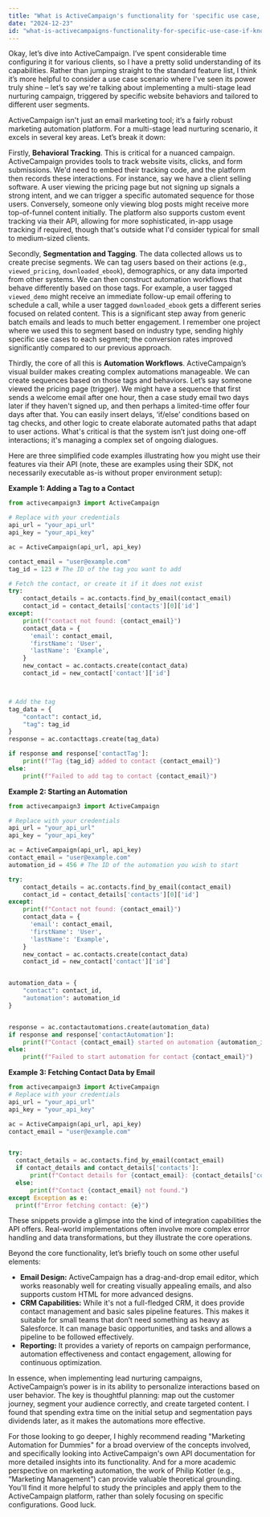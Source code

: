 ```yaml
---
title: "What is ActiveCampaign's functionality for 'specific use case, if known'?"
date: "2024-12-23"
id: "what-is-activecampaigns-functionality-for-specific-use-case-if-known"
---
```


Okay, let’s dive into ActiveCampaign. I’ve spent considerable time configuring it for various clients, so I have a pretty solid understanding of its capabilities. Rather than jumping straight to the standard feature list, I think it’s more helpful to consider a use case scenario where I've seen its power truly shine – let’s say we're talking about implementing a multi-stage lead nurturing campaign, triggered by specific website behaviors and tailored to different user segments.

ActiveCampaign isn't just an email marketing tool; it’s a fairly robust marketing automation platform. For a multi-stage lead nurturing scenario, it excels in several key areas. Let’s break it down:

Firstly, **Behavioral Tracking**. This is critical for a nuanced campaign. ActiveCampaign provides tools to track website visits, clicks, and form submissions. We'd need to embed their tracking code, and the platform then records these interactions. For instance, say we have a client selling software. A user viewing the pricing page but not signing up signals a strong intent, and we can trigger a specific automated sequence for those users. Conversely, someone only viewing blog posts might receive more top-of-funnel content initially. The platform also supports custom event tracking via their API, allowing for more sophisticated, in-app usage tracking if required, though that's outside what I'd consider typical for small to medium-sized clients.

Secondly, **Segmentation and Tagging**. The data collected allows us to create precise segments. We can tag users based on their actions (e.g., `viewed_pricing`, `downloaded_ebook`), demographics, or any data imported from other systems. We can then construct automation workflows that behave differently based on those tags. For example, a user tagged `viewed_demo` might receive an immediate follow-up email offering to schedule a call, while a user tagged `downloaded_ebook` gets a different series focused on related content. This is a significant step away from generic batch emails and leads to much better engagement. I remember one project where we used this to segment based on industry type, sending highly specific use cases to each segment; the conversion rates improved significantly compared to our previous approach.

Thirdly, the core of all this is **Automation Workflows**. ActiveCampaign’s visual builder makes creating complex automations manageable. We can create sequences based on those tags and behaviors. Let’s say someone viewed the pricing page (trigger). We might have a sequence that first sends a welcome email after one hour, then a case study email two days later if they haven't signed up, and then perhaps a limited-time offer four days after that. You can easily insert delays, ‘if/else’ conditions based on tag checks, and other logic to create elaborate automated paths that adapt to user actions. What's critical is that the system isn’t just doing one-off interactions; it's managing a complex set of ongoing dialogues.

Here are three simplified code examples illustrating how you might use their features via their API (note, these are examples using their SDK, not necessarily executable as-is without proper environment setup):

**Example 1: Adding a Tag to a Contact**

```python
from activecampaign3 import ActiveCampaign

# Replace with your credentials
api_url = "your_api_url"
api_key = "your_api_key"

ac = ActiveCampaign(api_url, api_key)

contact_email = "user@example.com"
tag_id = 123 # The ID of the tag you want to add

# Fetch the contact, or create it if it does not exist
try:
    contact_details = ac.contacts.find_by_email(contact_email)
    contact_id = contact_details['contacts'][0]['id']
except:
    print(f"contact not found: {contact_email}")
    contact_data = {
      'email': contact_email,
      'firstName': 'User',
      'lastName': 'Example',
    }
    new_contact = ac.contacts.create(contact_data)
    contact_id = new_contact['contact']['id']



# Add the tag
tag_data = {
    "contact": contact_id,
    "tag": tag_id
}
response = ac.contacttags.create(tag_data)

if response and response['contactTag']:
    print(f"Tag {tag_id} added to contact {contact_email}")
else:
    print(f"Failed to add tag to contact {contact_email}")
```

**Example 2: Starting an Automation**

```python
from activecampaign3 import ActiveCampaign

# Replace with your credentials
api_url = "your_api_url"
api_key = "your_api_key"

ac = ActiveCampaign(api_url, api_key)
contact_email = "user@example.com"
automation_id = 456 # The ID of the automation you wish to start

try:
    contact_details = ac.contacts.find_by_email(contact_email)
    contact_id = contact_details['contacts'][0]['id']
except:
    print(f"Contact not found: {contact_email}")
    contact_data = {
      'email': contact_email,
      'firstName': 'User',
      'lastName': 'Example',
    }
    new_contact = ac.contacts.create(contact_data)
    contact_id = new_contact['contact']['id']


automation_data = {
    "contact": contact_id,
    "automation": automation_id
}


response = ac.contactautomations.create(automation_data)
if response and response['contactAutomation']:
    print(f"Contact {contact_email} started on automation {automation_id}")
else:
    print(f"Failed to start automation for contact {contact_email}")

```

**Example 3:  Fetching Contact Data by Email**

```python
from activecampaign3 import ActiveCampaign
# Replace with your credentials
api_url = "your_api_url"
api_key = "your_api_key"

ac = ActiveCampaign(api_url, api_key)
contact_email = "user@example.com"


try:
  contact_details = ac.contacts.find_by_email(contact_email)
  if contact_details and contact_details['contacts']:
      print(f"Contact details for {contact_email}: {contact_details['contacts'][0]}")
  else:
      print(f"Contact {contact_email} not found.")
except Exception as e:
  print(f"Error fetching contact: {e}")

```

These snippets provide a glimpse into the kind of integration capabilities the API offers. Real-world implementations often involve more complex error handling and data transformations, but they illustrate the core operations.

Beyond the core functionality, let’s briefly touch on some other useful elements:

*   **Email Design:** ActiveCampaign has a drag-and-drop email editor, which works reasonably well for creating visually appealing emails, and also supports custom HTML for more advanced designs.
*   **CRM Capabilities:** While it's not a full-fledged CRM, it does provide contact management and basic sales pipeline features. This makes it suitable for small teams that don’t need something as heavy as Salesforce. It can manage basic opportunities, and tasks and allows a pipeline to be followed effectively.
*  **Reporting:** It provides a variety of reports on campaign performance, automation effectiveness and contact engagement, allowing for continuous optimization.

In essence, when implementing lead nurturing campaigns, ActiveCampaign’s power is in its ability to personalize interactions based on user behavior. The key is thoughtful planning: map out the customer journey, segment your audience correctly, and create targeted content. I found that spending extra time on the initial setup and segmentation pays dividends later, as it makes the automations more effective.

For those looking to go deeper, I highly recommend reading "Marketing Automation for Dummies" for a broad overview of the concepts involved, and specifically looking into ActiveCampaign's own API documentation for more detailed insights into its functionality. And for a more academic perspective on marketing automation, the work of Philip Kotler (e.g., “Marketing Management”) can provide valuable theoretical grounding. You'll find it more helpful to study the principles and apply them to the ActiveCampaign platform, rather than solely focusing on specific configurations. Good luck.

